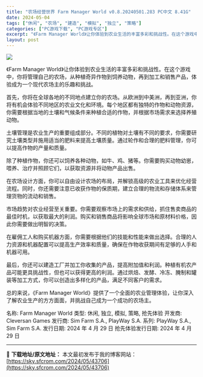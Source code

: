 ```yaml
---
title: "农场经营世界 Farm Manager World v0.8.20240501.283 PC中文 8.41G"
date: 2024-05-04
tags: ["休闲", "农场", "建造", "模拟", "独立", "策略"]
categories: ["PC游戏下载", "PC游戏专区"]
excerpt: "《Farm Manager World》让你体验到农业生活的丰富多彩和挑战性。在这个游戏中，你将管理自己的农场，从种植奇异作物到饲养动物，再到加工和销售产品，体验成为一个现代农场主的乐趣和挑战。 首先，你将在全球各地的不同地点建立你的农场。从欧洲到中美洲，再到亚洲，你将有机会体验不同地区的农业文化和&hellip;"
layout: post
---
```


<img class="game_header_image_full aligncenter" src="https://sky.sfcrom.com/wp-content/uploads/2024/05/20240504102054-6d0ac.jpeg" />

《Farm Manager World》让你体验到农业生活的丰富多彩和挑战性。在这个游戏中，你将管理自己的农场，从种植奇异作物到饲养动物，再到加工和销售产品，体验成为一个现代农场主的乐趣和挑战。

首先，你将在全球各地的不同地点建立你的农场。从欧洲到中美洲，再到亚洲，你将有机会体验不同地区的农业文化和环境。每个地区都有独特的作物和动物资源，你需要根据当地的土壤和气候条件来种植合适的作物，并根据市场需求来选择养殖动物。

土壤管理是农业生产的重要组成部分。不同的植物对土壤有不同的要求，你需要研究土壤类型并施用适当的肥料来提高土壤质量。通过轮作和合理的肥料管理，你可以提高作物的产量和质量。

除了种植作物，你还可以饲养各种动物，如牛、鸡、猪等。你需要购买动物幼崽，喂养、治疗并照顾它们，以获取资源并将动物产品出售。

在农场设计方面，你可以自由设计农场的布局，并解锁高级的农业工具来优化经营流程。同时，你还需要注意已收获作物的保质期，建立合理的物流和存储体系来管理货物的流动和销售。

市场趋势对农业经营至关重要。你需要观察市场上的需求和供给，抓住售卖商品的最佳时机，以获取最大的利润。购买和销售商品将影响全球市场和原材料价格，因此你需要做出明智的决策。

在雇佣工人和购买机器方面，你需要根据他们的技能和性能来做出选择。合理的人力资源和机器配置可以提高生产效率和质量，确保在作物收获期间有足够的人手和机器可用。

最后，你还可以建造工厂并加工你收集的产品，提高附加值和利润。种植有机农产品可能更具挑战性，但也可以获得更高的利润。通过烘焙、发酵、冷冻、腌制和罐装等加工方式，你可以创造出多样化的产品，满足不同客户的需求。

总的来说，《Farm Manager World》提供了一个全面的农业管理体验，让你深入了解农业生产的方方面面，并挑战自己成为一个成功的农场主。

名称: Farm Manager World
类型: 休闲, 独立, 模拟, 策略, 抢先体验
开发商: Cleversan Games
发行商: Sim Farm S.A., PlayWay S.A.
系列: PlayWay S.A., Sim Farm S.A.
发行日期: 2024 年 4 月 29 日
抢先体验发行日期: 2024 年 4 月 29 日

---
📖 **下载地址/原文地址：** 本文最初发布于我的博客网站：[https://sky.sfcrom.com/2024/05/43706](https://sky.sfcrom.com/2024/05/43706)
